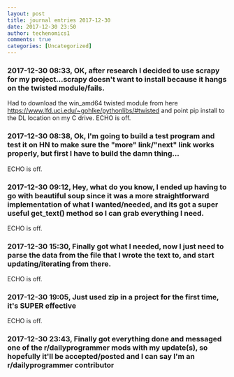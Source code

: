 ```yaml
---
layout: post
title: journal entries 2017-12-30
date: 2017-12-30 23:50
author: techenomics1
comments: true
categories: [Uncategorized]
---
```

### 2017-12-30 08:33, OK, after research I decided to use scrapy for my project...scrapy doesn't want to install because it hangs on the twisted module/fails.  
Had to download the win_amd64 twisted module from here https://www.lfd.uci.edu/~gohlke/pythonlibs/#twisted and point pip install to the DL location on my C drive. 
ECHO is off.
### 2017-12-30 08:38, Ok, I'm going to build a test program and test it on HN to make sure the "more" link/"next" link works properly, but first I have to build the damn thing...  
ECHO is off.
### 2017-12-30 09:12, Hey, what do you know, I ended up having to go with beautiful soup since it was a more straightforward implementation of what I wanted/needed, and its got a super useful get_text() method so I can grab everything I need.  
ECHO is off.
### 2017-12-30 15:30, Finally got what I needed, now I just need to parse the data from the file that I wrote the text to, and start updating/iterating from there.  
ECHO is off.
### 2017-12-30 19:05, Just used zip in a project for the first time, it's SUPER effective  
ECHO is off.
### 2017-12-30 23:43, Finally got everything done and messaged one of the r/dailyprogrammer mods with my update(s), so hopefully it'll be accepted/posted and I can say I'm an r/dailyprogrammer contributor   
